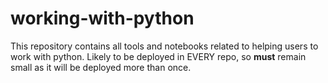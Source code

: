 # working-with-python

This repository contains all tools and notebooks related to helping users to work with python. Likely to be deployed in EVERY repo, so **must** remain small as it will be deployed more than once.
